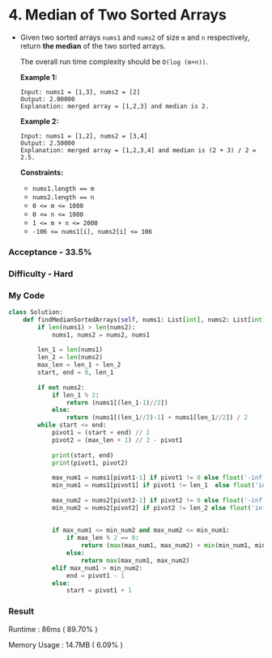 # 4. Median of Two Sorted Arrays

- Given two sorted arrays `nums1` and `nums2` of size `m` and `n` respectively, return **the median** of the two sorted arrays.

  The overall run time complexity should be `O(log (m+n))`.

   

  **Example 1:**

  ```
  Input: nums1 = [1,3], nums2 = [2]
  Output: 2.00000
  Explanation: merged array = [1,2,3] and median is 2.
  ```

  **Example 2:**

  ```
  Input: nums1 = [1,2], nums2 = [3,4]
  Output: 2.50000
  Explanation: merged array = [1,2,3,4] and median is (2 + 3) / 2 = 2.5.
  ```

   

  **Constraints:**

  - `nums1.length == m`
  - `nums2.length == n`
  - `0 <= m <= 1000`
  - `0 <= n <= 1000`
  - `1 <= m + n <= 2000`
  - `-106 <= nums1[i], nums2[i] <= 106`



### Acceptance - 33.5%

### Difficulty - Hard



### My Code

```python
class Solution:
    def findMedianSortedArrays(self, nums1: List[int], nums2: List[int]) -> float:
        if len(nums1) > len(nums2):
            nums1, nums2 = nums2, nums1
                
        len_1 = len(nums1)
        len_2 = len(nums2)
        max_len = len_1 + len_2
        start, end = 0, len_1
        
        if not nums2:
            if len_1 % 2:
                return (nums1[(len_1-1)//2])
            else:
                return (nums1[(len_1//2)-1] + nums1[len_1//2]) / 2
        while start <= end:
            pivot1 = (start + end) // 2
            pivot2 = (max_len + 1) // 2 - pivot1
            
            print(start, end)
            print(pivot1, pivot2)
            
            max_num1 = nums1[pivot1-1] if pivot1 != 0 else float('-inf')
            min_num1 = nums1[pivot1] if pivot1 != len_1  else float('inf')
            
            max_num2 = nums2[pivot2-1] if pivot2 != 0 else float('-inf')
            min_num2 = nums2[pivot2] if pivot2 != len_2 else float('inf')
            
            
            if max_num1 <= min_num2 and max_num2 <= min_num1:
                if max_len % 2 == 0:
                    return (max(max_num1, max_num2) + min(min_num1, min_num2)) / 2
                else:
                    return max(max_num1, max_num2)
            elif max_num1 > min_num2:
                end = pivot1 - 1
            else:
                start = pivot1 + 1
```



### Result

Runtime : 86ms ( 89.70% )

Memory Usage : 14.7MB ( 6.09% )
